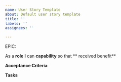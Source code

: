 ```yaml
---
name: User Story Template
about: Default user story template
title: ''
labels: ''
assignees: ''

---
```


EPIC: <epic>

As a **role** I can **capability** so that ** received benefit**

**Acceptance Criteria**

**Tasks**
